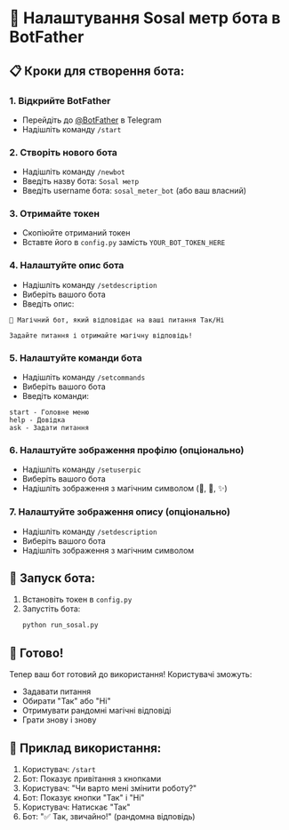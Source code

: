# 🔮 Налаштування Sosal метр бота в BotFather

## 📋 Кроки для створення бота:

### 1. Відкрийте BotFather
- Перейдіть до [@BotFather](https://t.me/botfather) в Telegram
- Надішліть команду `/start`

### 2. Створіть нового бота
- Надішліть команду `/newbot`
- Введіть назву бота: `Sosal метр`
- Введіть username бота: `sosal_meter_bot` (або ваш власний)

### 3. Отримайте токен
- Скопіюйте отриманий токен
- Вставте його в `config.py` замість `YOUR_BOT_TOKEN_HERE`

### 4. Налаштуйте опис бота
- Надішліть команду `/setdescription`
- Виберіть вашого бота
- Введіть опис:
```
🔮 Магічний бот, який відповідає на ваші питання Так/Ні

Задайте питання і отримайте магічну відповідь!
```

### 5. Налаштуйте команди бота
- Надішліть команду `/setcommands`
- Виберіть вашого бота
- Введіть команди:
```
start - Головне меню
help - Довідка
ask - Задати питання
```

### 6. Налаштуйте зображення профілю (опціонально)
- Надішліть команду `/setuserpic`
- Виберіть вашого бота
- Надішліть зображення з магічним символом (🔮, 🎯, ✨)

### 7. Налаштуйте зображення опису (опціонально)
- Надішліть команду `/setdescription`
- Виберіть вашого бота
- Надішліть зображення з магічним символом

## 🚀 Запуск бота:

1. Встановіть токен в `config.py`
2. Запустіть бота:
   ```bash
   python run_sosal.py
   ```

## 🎯 Готово!

Тепер ваш бот готовий до використання! Користувачі зможуть:
- Задавати питання
- Обирати "Так" або "Ні"
- Отримувати рандомні магічні відповіді
- Грати знову і знову

## 📱 Приклад використання:

1. Користувач: `/start`
2. Бот: Показує привітання з кнопками
3. Користувач: "Чи варто мені змінити роботу?"
4. Бот: Показує кнопки "Так" і "Ні"
5. Користувач: Натискає "Так"
6. Бот: "✅ Так, звичайно!" (рандомна відповідь)

